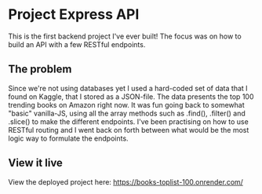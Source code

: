 # Project Express API

This is the first backend project I've ever built! The focus was on how to build an API with a few RESTful endpoints.

## The problem

Since we're not using databases yet I used a hard-coded set of data that I found on Kaggle, that I stored as a JSON-file. The data presents the top 100 trending books on Amazon right now. It was fun going back to somewhat "basic" vanilla-JS, using all the array methods such as .find(), .filter() and .slice() to make the different endpoints. I've been practising on how to use RESTful routing and I went back on forth between what would be the most logic way to formulate the endpoints.

## View it live

View the deployed project here: https://books-toplist-100.onrender.com/
